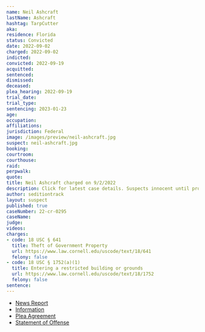 ```yaml
---
name: Neil Ashcraft
lastName: Ashcraft
hashtag: TarpCutter
aka:
residence: Florida
status: Convicted
date: 2022-09-02
charged: 2022-09-02
indicted:
convicted: 2022-09-19
acquitted:
sentenced:
dismissed:
deceased:
plea_hearing: 2022-09-19
trial_date:
trial_type:
sentencing: 2023-01-23
age:
occupation:
affiliations:
jurisdiction: Federal
image: /images/preview/neil-ashcraft.jpg
suspect: neil-ashcraft.jpg
booking:
courtroom:
courthouse:
raid:
perpwalk:
quote:
title: Neil Ashcraft charged on 9/2/2022
description: Click for latest case details. Suspects innocent until proven guilty.
author: seditiontrack
layout: suspect
published: true
caseNumber: 22-cr-0295
caseName:
judge:
videos:
charges:
- code: 18 USC § 641
  title: Theft of Government Property
  url: https://www.law.cornell.edu/uscode/text/18/641
  felony: false
- code: 18 USC § 1752(a)(1)
  title: Entering a restricted building or grounds
  url: https://www.law.cornell.edu/uscode/text/18/1752
  felony: false
sentence:
---
```

- [News Report](https://bipartisanreport.com/2022/09/05/flagpole-wielding-jan-6-rioter-tracked-down-and-caught-by-feds/)
- [Information](https://www.justice.gov/usao-dc/case-multi-defendant/file/1536716/download)
- [Plea Agreement](https://www.justice.gov/usao-dc/case-multi-defendant/file/1536721/download)
- [Statement of Offense](https://www.justice.gov/usao-dc/case-multi-defendant/file/1536726/download)

